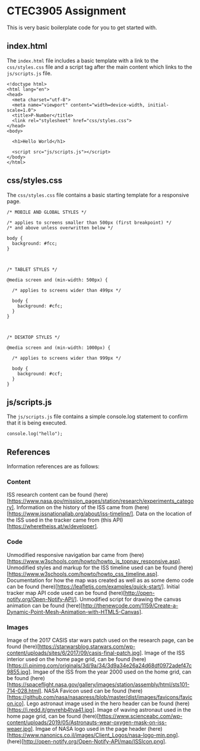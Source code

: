 # CTEC3905 Assignment

This is very basic boilerplate code for you to get started with.

## index.html

The `index.html` file includes a basic template with a link to the `css/styles.css` file and a script tag after the main content which links to the `js/scripts.js` file.

```
<!doctype html>
<html lang="en">
<head>
  <meta charset="utf-8">
  <meta name="viewport" content="width=device-width, initial-scale=1.0">
  <title>P-Number</title>
  <link rel="stylesheet" href="css/styles.css">
</head>
<body>
  
  <h1>Hello World</h1>

  <script src="js/scripts.js"></script>
</body>
</html>
```

## css/styles.css

The `css/styles.css` file contains a basic starting template for a responsive page.

```
/* MOBILE AND GLOBAL STYLES */

/* applies to screens smaller than 500px (first breakpoint) */
/* and above unless overwritten below */

body {
  background: #fcc;
} 



/* TABLET STYLES */

@media screen and (min-width: 500px) {

  /* applies to screens wider than 499px */
  
  body {
    background: #cfc;
  } 
}



/* DESKTOP STYLES */

@media screen and (min-width: 1000px) {

  /* applies to screens wider than 999px */

  body {
    background: #ccf;
  } 
}

```

## js/scripts.js

The `js/scripts.js` file contains a simple console.log statement to confirm that it is being executed.

```
console.log("hello");
```

## References

Information references are as follows:

### Content

ISS research content can be found (here)[https://www.nasa.gov/mission_pages/station/research/experiments_category].
Information on the history of the ISS came from (here)[https://www.issnationallab.org/about/iss-timeline/].
Data on the location of the ISS used in the tracker came from (this API)[https://wheretheiss.at/w/developer].

### Code

Unmodified responsive navigation bar came from (here)[https://www.w3schools.com/howto/howto_js_topnav_responsive.asp].
Unmodified styles and markup for the ISS timeline used can be found (here)[https://www.w3schools.com/howto/howto_css_timeline.asp].
Documentation for how the map was created as well as as some demo code can be found (here)[https://leafletjs.com/examples/quick-start/].
Initial tracker map API code used can be found (here)[http://open-notify.org/Open-Notify-API/].
Unmodified script for drawing the canvas animation can be found (here)[http://thenewcode.com/1159/Create-a-Dynamic-Point-Mesh-Animation-with-HTML5-Canvas].

### Images

Image of the 2017 CASIS star wars patch used on the research page, can be found (here)[https://starwarsblog.starwars.com/wp-content/uploads/sites/6/2017/09/casis-final-patch.jpg].
Image of the ISS interior used on the home page grid, can be found (here)[https://i.pinimg.com/originals/3d/9a/34/3d9a34e26a24d68df0972adef47c9855.jpg].
Imgae of the ISS from the year 2000 used on the home grid, can be found (here)[https://spaceflight.nasa.gov/gallery/images/station/assembly/html/sts101-714-028.html].
NASA Favicon used can be found (here)[https://github.com/nasa/nasapress/blob/master/dist/images/favicons/favicon.ico].
Lego astronaut image used in the hero header can be found (here)[https://i.redd.it/gnvrehb4tva41.jpg].
Image of waving astronaut used in the home page grid, can be found (here)[https://www.scienceabc.com/wp-content/uploads/2019/05/Astronauts-wear-oxygen-mask-on-iss-weaer.jpg].
Imgae of NASA logo used in the page header (here)[https://www.nanonics.co.il/images/Client_Logos/nasa-logo-min.png].
(here)[http://open-notify.org/Open-Notify-API/map/ISSIcon.png].
